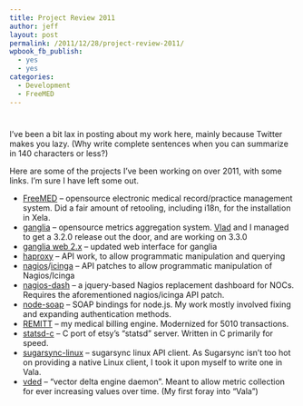 ```yaml
---
title: Project Review 2011
author: jeff
layout: post
permalink: /2011/12/28/project-review-2011/
wpbook_fb_publish:
  - yes
  - yes
categories:
  - Development
  - FreeMED
---
```

# 

I’ve been a bit lax in posting about my work here, mainly because Twitter makes you lazy. (Why write complete sentences when you can summarize in 140 characters or less?)

Here are some of the projects I’ve been working on over 2011, with some links. I’m sure I have left some out.

*   [FreeMED][1] – opensource electronic medical record/practice management system. Did a fair amount of retooling, including i18n, for the installation in Xela.
*   [ganglia][2] – opensource metrics aggregation system. [Vlad][3] and I managed to get a 3.2.0 release out the door, and are working on 3.3.0
*   [ganglia web 2.x][4] – updated web interface for ganglia
*   [haproxy][5] – API work, to allow programmatic manipulation and querying
*   [nagios][6]/[icinga][7] – API patches to allow programmatic manipulation of Nagios/Icinga
*   [nagios-dash][8] – a jquery-based Nagios replacement dashboard for NOCs. Requires the aforementioned nagios/icinga API patch.
*   [node-soap][9] – SOAP bindings for node.js. My work mostly involved fixing and expanding authentication methods.
*   [REMITT][10] – my medical billing engine. Modernized for 5010 transactions.
*   [statsd-c][11] – C port of etsy’s “statsd” server. Written in C primarily for speed.
*   [sugarsync-linux][12] – sugarsync linux API client. As Sugarsync isn’t too hot on providing a native Linux client, I took it upon myself to write one in Vala.
*   [vded][13] – “vector delta engine daemon”. Meant to allow metric collection for ever increasing values over time. (My first foray into “Vala”)

 [1]: http://freemedsoftware.org
 [2]: https://github.com/ganglia/monitor-core
 [3]: http://vuksan.com
 [4]: https://github.com/jbuchbinder/ganglia-misc
 [5]: https://github.com/jbuchbinder/haproxy
 [6]: https://github.com/jbuchbinder/nagios/tree/nagios-3.x-api
 [7]: https://github.com/jbuchbinder/icinga-core
 [8]: https://github.com/jbuchbinder/nagios-dash
 [9]: https://github.com/jbuchbinder/node-soap
 [10]: https://github.com/freemed/remitt
 [11]: https://github.com/jbuchbinder/statsd-c
 [12]: https://github.com/jbuchbinder/sugarsync-linux
 [13]: https://github.com/jbuchbinder/vded